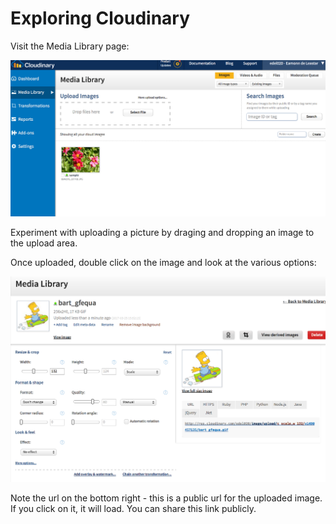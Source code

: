 # Exploring Cloudinary

Visit the Media Library page:

![](img/03.png)

Experiment with uploading a picture by draging and dropping an image to the upload area.

Once uploaded, double click on the image and look at the various options:

![](img/04.png)

Note the url on the bottom right - this is a public url for the uploaded image. If you click on it, it will load.  You can share this link publicly.